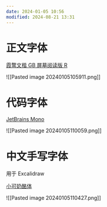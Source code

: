 ```yaml
---
date: 2024-01-05 10:56
modified: 2024-08-21 13:31
---
```


# 正文字体

[霞鹜文楷 GB 屏墓阅读版 R](https://github.com/lxgw/LxgwWenKai-Screen/releases)

![[Pasted image 20240105105911.png]]

# 代码字体

[JetBrains Mono](https://www.jetbrains.com/lp/mono/)

![[Pasted image 20240105110059.png]]

# 中文手写字体

用于 Excalidraw

[小可奶酪体](https://www.100font.com/thread-235.htm)

![[Pasted image 20240105110427.png]]
